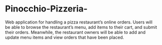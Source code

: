 # Pinocchio-Pizzeria-
Web application for handling a pizza restaurant’s online orders. Users will be able to browse the restaurant’s menu, add items to their cart, and submit their orders. Meanwhile, the restaurant owners will be able to add and update menu items and view orders that have been placed.

